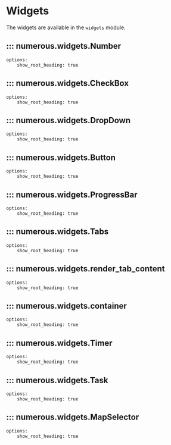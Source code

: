 # Widgets

The widgets are available in the `widgets` module.

## ::: numerous.widgets.Number
    options:
        show_root_heading: true

## ::: numerous.widgets.CheckBox
    options:
        show_root_heading: true

## ::: numerous.widgets.DropDown
    options:
        show_root_heading: true

## ::: numerous.widgets.Button
    options:
        show_root_heading: true

## ::: numerous.widgets.ProgressBar
    options:
        show_root_heading: true

## ::: numerous.widgets.Tabs
    options:
        show_root_heading: true

## ::: numerous.widgets.render_tab_content
    options:
        show_root_heading: true

## ::: numerous.widgets.container
    options:
        show_root_heading: true

## ::: numerous.widgets.Timer
    options:
        show_root_heading: true

## ::: numerous.widgets.Task
    options:
        show_root_heading: true

## ::: numerous.widgets.MapSelector
    options:
        show_root_heading: true

